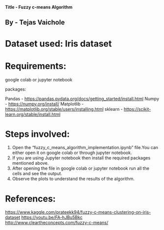 
**Title - Fuzzy c-means Algorithm**

## By - Tejas Vaichole

# Dataset used: Iris dataset

# Requirements:

google colab or jupyter notebook

packages:

Pandas - https://pandas.pydata.org/docs/getting_started/install.html
Numpy - https://numpy.org/install/
Matplotlib - https://matplotlib.org/stable/users/installing.html
sklearn - https://scikit-learn.org/stable/install.html
	

# Steps involved:

1. Open the “fuzzy_c_means_algorithm_implementation.ipynb” file.You can either open it on google colab or through jupyter notebook. 
2. If you are using Jupyter notebook then install the required packages mentioned above.
3. After opening the file in google colab or jupyter notebook run all the cells and see the output.
4. Observe the plots to understand the results of the algorithm.


# References:

https://www.kaggle.com/prateekk94/fuzzy-c-means-clustering-on-iris-dataset
https://youtu.be/FA-hJBu5Bkc
http://www.cleartheconcepts.com/fuzzy-c-means/
